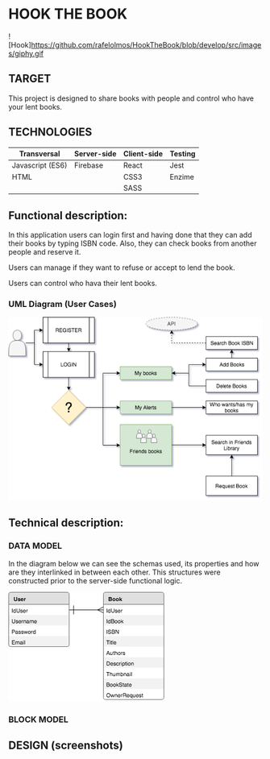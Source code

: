 # **HOOK THE BOOK**

![Hook]https://github.com/rafelolmos/HookTheBook/blob/develop/src/images/giphy.gif



## TARGET

This project is designed to share books with people and control who have your lent books.

## TECHNOLOGIES

| Transversal      | Server-side | Client-side | Testing |
| ---------------- | ----------- | ----------- | ------- |
| Javascript (ES6) | Firebase    | React       | Jest    |
| HTML             |             | CSS3        | Enzime  |
|                  |             | SASS        |         |

## Functional description:

In this application users can login first and having done that they can add their books by typing ISBN code. Also, they can check books from another people and reserve it.

Users can manage if they want to refuse or accept to lend the book.

Users can control who hava their lent books.

### UML Diagram (User Cases)


![UML Diagram](https://github.com/rafelolmos/HookTheBook/blob/develop/src/images/UML%20Diagram.png)

## Technical description:

### DATA MODEL

In the diagram below we can see the schemas used, its properties and how are they interlinked in between each other. This structures were constructed prior to the server-side functional logic.

![Data Model](https://github.com/rafelolmos/HookTheBook/blob/develop/src/images/Data%20Model.png)

### BLOCK MODEL



## DESIGN (screenshots)

